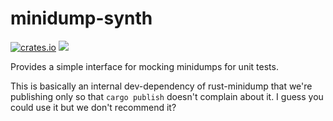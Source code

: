 # minidump-synth

[![crates.io](https://img.shields.io/crates/v/minidump-synth.svg)](https://crates.io/crates/minidump-synth) [![](https://docs.rs/minidump-synth/badge.svg)](https://docs.rs/minidump-synth)

Provides a simple interface for mocking minidumps for unit tests.

This is basically an internal dev-dependency of rust-minidump that we're publishing only so that `cargo publish` doesn't complain about it. I guess you could use it but we don't recommend it?
